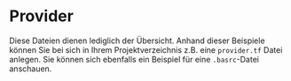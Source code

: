 # Provider

Diese Dateien dienen lediglich der Übersicht. Anhand dieser Beispiele können Sie bei sich in Ihrem Projektverzeichnis z.B. eine `provider.tf` Datei anlegen. Sie können sich ebenfalls ein Beispiel für eine `.basrc`-Datei anschauen.
